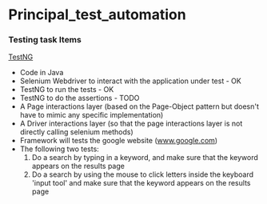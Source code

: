 # Principal_test_automation

### Testing task Items


[TestNG](https://testng.org/doc/)

* Code in Java 
* Selenium Webdriver to interact with the application under test - OK
* TestNG to run the tests - OK
* TestNG to do the assertions - TODO
* A Page interactions layer (based on the Page-Object pattern but doesn't have to mimic any specific implementation)
* A Driver interactions layer  (so that the page interactions layer is not directly calling selenium methods)
* Framework will tests the google website (www.google.com)
* The following two tests:
  1. Do a search by typing in a keyword, 
     and make sure that the keyword appears on the results page
  2. Do a search by using the mouse to click letters inside the keyboard 'input tool'
     and make sure that the keyword appears on the results page
